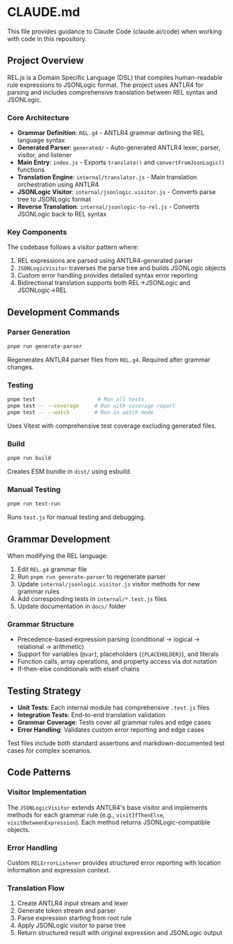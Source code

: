 # CLAUDE.md

This file provides guidance to Claude Code (claude.ai/code) when working with code in this repository.

## Project Overview

REL.js is a Domain Specific Language (DSL) that compiles human-readable rule expressions to JSONLogic format. The project uses ANTLR4 for parsing and includes comprehensive translation between REL syntax and JSONLogic.

### Core Architecture

- **Grammar Definition**: `REL.g4` - ANTLR4 grammar defining the REL language syntax
- **Generated Parser**: `generated/` - Auto-generated ANTLR4 lexer, parser, visitor, and listener
- **Main Entry**: `index.js` - Exports `translate()` and `convertFromJsonLogic()` functions
- **Translation Engine**: `internal/translator.js` - Main translation orchestration using ANTLR4
- **JSONLogic Visitor**: `internal/jsonlogic.visitor.js` - Converts parse tree to JSONLogic format
- **Reverse Translation**: `internal/jsonlogic-to-rel.js` - Converts JSONLogic back to REL syntax

### Key Components

The codebase follows a visitor pattern where:
1. REL expressions are parsed using ANTLR4-generated parser
2. `JSONLogicVisitor` traverses the parse tree and builds JSONLogic objects
3. Custom error handling provides detailed syntax error reporting
4. Bidirectional translation supports both REL→JSONLogic and JSONLogic→REL

## Development Commands

### Parser Generation
```bash
pnpm run generate-parser
```
Regenerates ANTLR4 parser files from `REL.g4`. Required after grammar changes.

### Testing
```bash
pnpm test                    # Run all tests
pnpm test -- --coverage     # Run with coverage report
pnpm test -- --watch        # Run in watch mode
```
Uses Vitest with comprehensive test coverage excluding generated files.

### Build
```bash
pnpm run build
```
Creates ESM bundle in `dist/` using esbuild.

### Manual Testing
```bash
pnpm run test-run
```
Runs `test.js` for manual testing and debugging.

## Grammar Development

When modifying the REL language:

1. Edit `REL.g4` grammar file
2. Run `pnpm run generate-parser` to regenerate parser
3. Update `internal/jsonlogic.visitor.js` visitor methods for new grammar rules
4. Add corresponding tests in `internal/*.test.js` files
5. Update documentation in `docs/` folder

### Grammar Structure
- Precedence-based expression parsing (conditional → logical → relational → arithmetic)
- Support for variables (`@var`), placeholders (`{PLACEHOLDER}`), and literals
- Function calls, array operations, and property access via dot notation
- If-then-else conditionals with elseif chains

## Testing Strategy

- **Unit Tests**: Each internal module has comprehensive `.test.js` files
- **Integration Tests**: End-to-end translation validation
- **Grammar Coverage**: Tests cover all grammar rules and edge cases
- **Error Handling**: Validates custom error reporting and edge cases

Test files include both standard assertions and markdown-documented test cases for complex scenarios.

## Code Patterns

### Visitor Implementation
The `JSONLogicVisitor` extends ANTLR4's base visitor and implements methods for each grammar rule (e.g., `visitIfThenElse`, `visitBetweenExpression`). Each method returns JSONLogic-compatible objects.

### Error Handling
Custom `RELErrorListener` provides structured error reporting with location information and expression context.

### Translation Flow
1. Create ANTLR4 input stream and lexer
2. Generate token stream and parser
3. Parse expression starting from root rule
4. Apply JSONLogic visitor to parse tree
5. Return structured result with original expression and JSONLogic output
